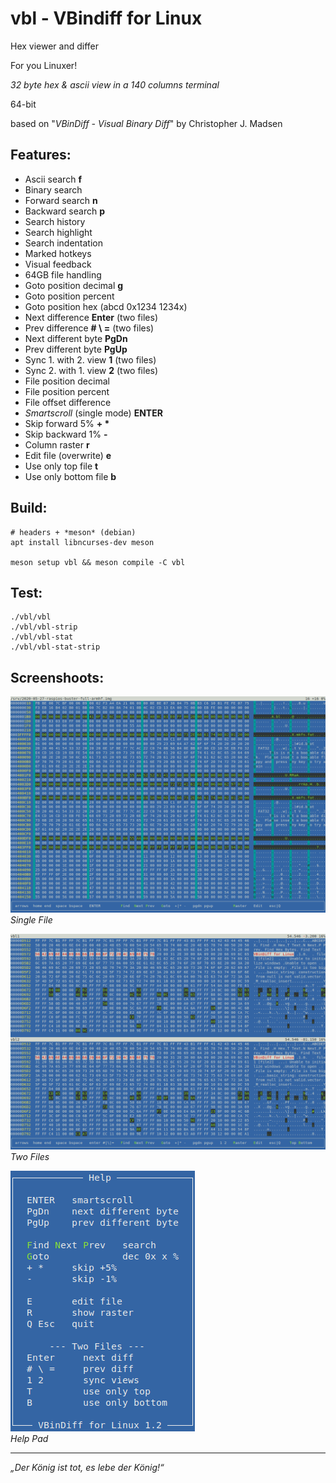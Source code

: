 vbl - VBindiff for Linux
========================

Hex viewer and differ

For you Linuxer!

*32 byte hex & ascii view in a 140 columns terminal*

64-bit

based on "*VBinDiff - Visual Binary Diff*" by Christopher J. Madsen

Features:
---------

 - Ascii search __f__
 - Binary search
 - Forward search __n__
 - Backward search __p__
 - Search history
 - Search highlight
 - Search indentation
 - Marked hotkeys
 - Visual feedback
 - 64GB file handling
 - Goto position decimal __g__
 - Goto position percent
 - Goto position hex (abcd 0x1234 1234x)
 - Next difference __Enter__ (two files)
 - Prev difference __# \\ =__ (two files)
 - Next different byte __PgDn__
 - Prev different byte __PgUp__
 - Sync 1. with 2. view __1__ (two files)
 - Sync 2. with 1. view __2__ (two files)
 - File position decimal
 - File position percent
 - File offset difference
 - _Smartscroll_ (single mode) __ENTER__
 - Skip forward 5% __+ *__
 - Skip backward 1% __-__
 - Column raster __r__
 - Edit file (overwrite) __e__
 - Use only top file __t__
 - Use only bottom file __b__

Build:
------

```
# headers + *meson* (debian)
apt install libncurses-dev meson

meson setup vbl && meson compile -C vbl
```

Test:
-----

```
./vbl/vbl
./vbl/vbl-strip
./vbl/vbl-stat
./vbl/vbl-stat-strip
```

Screenshoots:
-------------

![Screenshot - single mode](pics/screenshot1.png)  
*Single File*

![Screenshot - compare mode](pics/screenshot2.png)  
*Two Files*

![Screenshot - help pad](pics/vbl-help.png)  
*Help Pad*

-----

*„Der König ist tot, es lebe der König!“*
